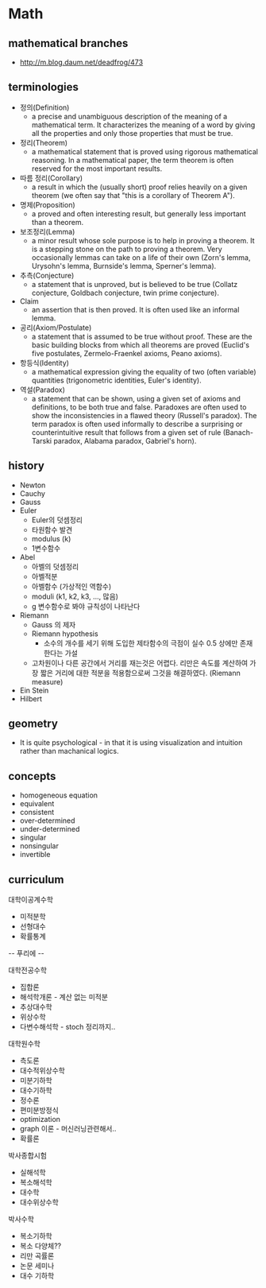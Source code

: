 # Math

## mathematical branches

- http://m.blog.daum.net/deadfrog/473

## terminologies

- 정의(Definition)
  - a precise and unambiguous description of the meaning of a mathematical term.  It characterizes the meaning of a word by giving all the properties and only those properties that must be true.
- 정리(Theorem)
  - a mathematical statement that is proved using rigorous mathematical reasoning.  In a mathematical paper, the term theorem is often reserved for the most important results.
- 따름 정리(Corollary)
  - a result in which the (usually short) proof relies heavily on a given theorem (we often say that "this is a corollary of Theorem A").
- 명제(Proposition)
  - a proved and often interesting result, but generally less important than a theorem.
- 보조정리(Lemma)
  - a minor result whose sole purpose is to help in proving a theorem.  It is a stepping stone on the path to proving a theorem. Very occasionally lemmas can take on a life of their own (Zorn's lemma, Urysohn's lemma, Burnside's lemma, Sperner's lemma).
- 추측(Conjecture)
  - a statement that is unproved, but is believed to be true (Collatz conjecture, Goldbach conjecture, twin prime conjecture).
- Claim
  - an assertion that is then proved.  It is often used like an informal lemma.
- 공리(Axiom/Postulate)
  - a statement that is assumed to be true without proof. These are the basic building blocks from which all theorems are proved (Euclid's five postulates, Zermelo-Fraenkel axioms, Peano axioms).
- 항등식(Identity)
  - a mathematical expression giving the equality of two (often variable) quantities (trigonometric identities, Euler's identity).
- 역설(Paradox)
  - a statement that can be shown, using a given set of axioms and definitions, to be both true and false. Paradoxes are often used to show the inconsistencies in a flawed theory (Russell's paradox).  The term paradox is often used informally to describe a surprising or counterintuitive result that follows from a given set of rule (Banach-Tarski paradox, Alabama paradox, Gabriel's horn).

## history

- Newton
- Cauchy
- Gauss
- Euler
  - Euler의 덧셈정리
  - 타원함수 발견
  - modulus (k)
  - 1변수함수
- Abel
  - 아벨의 덧셈정리
  - 아벨적분
  - 아벨함수 (가상적인 역함수)
  - moduli (k1, k2, k3, ..., 많음)
  - g 변수함수로 봐야 규칙성이 나타난다
- Riemann
  - Gauss 의 제자
  - Riemann hypothesis
    - 소수의 개수를 세기 위해 도입한 제타함수의 극점이 실수 0.5 상에만 존재한다는 가설
  - 고차원이나 다른 공간에서 거리를 재는것은 어렵다. 리만은 속도를 계산하여 가장 짧은 거리에 대한 적분을 적용함으로써 그것을 해결하였다. (Riemann measure)
- Ein Stein
- Hilbert

## geometry

- It is quite psychological - in that it is using visualization and intuition rather than machanical logics.

## concepts

- homogeneous equation
- equivalent
- consistent
- over-determined
- under-determined
- singular
- nonsingular
- invertible


## curriculum

대학이공계수학
- 미적분학
- 선형대수
- 확률통계

-- 푸리에 --

대학전공수학
- 집합론
- 해석학개론 - 계산 없는 미적분
- 추상대수학
- 위상수학
- 다변수해석학 - stoch 정리까지..

대학원수학

- 측도론
- 대수적위상수학
- 미분기하학
- 대수기하학
- 정수론
- 편미분방정식
- optimization
- graph 이론 - 머신러닝관련해서..
- 확률론

박사종합시험

- 실해석학
- 복소해석학
- 대수학
- 대수위상수학

박사수학

- 복소기하학
- 복소 다양체??
- 리만 곡률론
- 논문 세미나
- 대수 기하학


